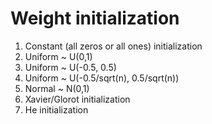 # Weight initialization

1. Constant (all zeros or all ones) initialization
2. Uniform ~ U(0,1)
3. Uniform ~ U(-0.5, 0.5)
4. Uniform ~ U(-0.5/sqrt(n), 0.5/sqrt(n))
5. Normal ~ N(0,1)
6. Xavier/Glorot initialization
7. He initialization
